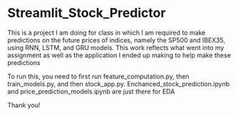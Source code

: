 # Streamlit_Stock_Predictor
This is a project I am doing for class in which I am required to make predictions on the future prices of indices, namely the SP500 and IBEX35, using RNN, LSTM, and GRU models. This work reflects what went into my assignment as well as the application I ended up making to help make these predictions

To run this, you need to first run feature_computation.py, then train_models.py, and then stock_app.py. Enchanced_stock_prediction.ipynb and price_prediction_models.ipynb are just there for EDA

Thank you!

